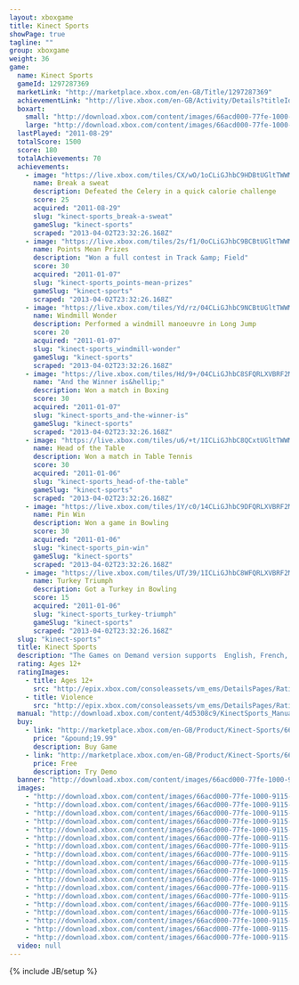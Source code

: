 ```yaml
---
layout: xboxgame
title: Kinect Sports
showPage: true
tagline: ""
group: xboxgame
weight: 36
game: 
  name: Kinect Sports
  gameId: 1297287369
  marketLink: "http://marketplace.xbox.com/en-GB/Title/1297287369"
  achievementLink: "http://live.xbox.com/en-GB/Activity/Details?titleId=1297287369"
  boxart: 
    small: "http://download.xbox.com/content/images/66acd000-77fe-1000-9115-d8024d5308c9/2057/boxartsm.jpg"
    large: "http://download.xbox.com/content/images/66acd000-77fe-1000-9115-d8024d5308c9/2057/boxartlg.jpg"
  lastPlayed: "2011-08-29"
  totalScore: 1500
  score: 180
  totalAchievements: 70
  achievements: 
    - image: "https://live.xbox.com/tiles/CX/wO/1oCLiGJhbC9HDBtUGltTWWM5L2FjaC8wLzYzAAAAAOfn5-khfBU=.jpg"
      name: Break a sweat
      description: Defeated the Celery in a quick calorie challenge
      score: 25
      acquired: "2011-08-29"
      slug: "kinect-sports_break-a-sweat"
      gameSlug: "kinect-sports"
      scraped: "2013-04-02T23:32:26.168Z"
    - image: "https://live.xbox.com/tiles/2s/f1/0oCLiGJhbC9BCBtUGltTWWM5L2FjaC8wLzI1AAAAAOfn5-3ax8Y=.jpg"
      name: Points Mean Prizes
      description: "Won a full contest in Track &amp; Field"
      score: 30
      acquired: "2011-01-07"
      slug: "kinect-sports_points-mean-prizes"
      gameSlug: "kinect-sports"
      scraped: "2013-04-02T23:32:26.168Z"
    - image: "https://live.xbox.com/tiles/Yd/rz/04CLiGJhbC9NCBtUGltTWWM5L2FjaC8wLzI5AAAAAOfn5-zc2n0=.jpg"
      name: Windmill Wonder
      description: Performed a windmill manoeuvre in Long Jump
      score: 20
      acquired: "2011-01-07"
      slug: "kinect-sports_windmill-wonder"
      gameSlug: "kinect-sports"
      scraped: "2013-04-02T23:32:26.168Z"
    - image: "https://live.xbox.com/tiles/Hd/9+/04CLiGJhbC8SFQRLXVBRF2M5L2FjaC8wL2YAAAAA5+fn-FHfBg==.jpg"
      name: "And the Winner is&hellip;"
      description: Won a match in Boxing
      score: 30
      acquired: "2011-01-07"
      slug: "kinect-sports_and-the-winner-is"
      gameSlug: "kinect-sports"
      scraped: "2013-04-02T23:32:26.168Z"
    - image: "https://live.xbox.com/tiles/u6/+t/1ICLiGJhbC8QCxtUGltTWWM5L2FjaC8wLzFkAAAAAOfn5-uCr6c=.jpg"
      name: Head of the Table
      description: Won a match in Table Tennis
      score: 30
      acquired: "2011-01-06"
      slug: "kinect-sports_head-of-the-table"
      gameSlug: "kinect-sports"
      scraped: "2013-04-02T23:32:26.168Z"
    - image: "https://live.xbox.com/tiles/1Y/c0/14CLiGJhbC9DFQRLXVBRF2M5L2FjaC8wLzcAAAAA5+fn+BuHzg==.jpg"
      name: Pin Win
      description: Won a game in Bowling
      score: 30
      acquired: "2011-01-06"
      slug: "kinect-sports_pin-win"
      gameSlug: "kinect-sports"
      scraped: "2013-04-02T23:32:26.168Z"
    - image: "https://live.xbox.com/tiles/UT/39/1ICLiGJhbC8WFQRLXVBRF2M5L2FjaC8wL2IAAAAA5+fn+9I9Sg==.jpg"
      name: Turkey Triumph
      description: Got a Turkey in Bowling
      score: 15
      acquired: "2011-01-06"
      slug: "kinect-sports_turkey-triumph"
      gameSlug: "kinect-sports"
      scraped: "2013-04-02T23:32:26.168Z"
  slug: "kinect-sports"
  title: Kinect Sports
  description: "The Games on Demand version supports  English, French, Italian, German, Spanish, Potuguese, Russian, Japanese, Korean, Chinese.  Kinect Sports sends you, your friends and family into the stadium to bring out your potential as sporting legends. Experience all the thrills of six major events: Soccer, Bowling, Track &amp; Field, Boxing, Beach Volleyball and Table Tennis.  No controller required - your body is all you need. From delivering a supreme serve to vaulting the final hurdle, the Kinect sensor tracks all your movements. Play solo to boost your personal best, tackle computer-controlled opponents, send challenges across the globe via Xbox LIVE or gather around the TV for lively living room competition. There&apos;s even a mascot-packed Party Play option for those times when everyone wants in on the action!"
  rating: Ages 12+
  ratingImages: 
    - title: Ages 12+
      src: "http://epix.xbox.com/consoleassets/vm_ems/DetailsPages/RatingSystemID/14/default/Values/14003.png"
    - title: Violence
      src: "http://epix.xbox.com/consoleassets/vm_ems/DetailsPages/RatingSystemID/14/default/Descriptors/14005.png"
  manual: "http://download.xbox.com/content/4d5308c9/KinectSports_Manual_EN-FR_Revised.pdf"
  buy: 
    - link: "http://marketplace.xbox.com/en-GB/Product/Kinect-Sports/66acd000-77fe-1000-9115-d8024d5308c9?nosplash=1&amp;purchase=1&amp;DownloadType=Game"
      price: "&pound;19.99"
      description: Buy Game
    - link: "http://marketplace.xbox.com/en-GB/Product/Kinect-Sports/66acd000-77fe-1000-9115-d8024d5308c9?nosplash=1&amp;purchase=1&amp;DownloadType=GameDemo"
      price: Free
      description: Try Demo
  banner: "http://download.xbox.com/content/images/66acd000-77fe-1000-9115-d8024d5308c9/2057/banner.png"
  images: 
    - "http://download.xbox.com/content/images/66acd000-77fe-1000-9115-d8024d5308c9/1033/screenlg1.jpg"
    - "http://download.xbox.com/content/images/66acd000-77fe-1000-9115-d8024d5308c9/1033/screenlg2.jpg"
    - "http://download.xbox.com/content/images/66acd000-77fe-1000-9115-d8024d5308c9/1033/screenlg3.jpg"
    - "http://download.xbox.com/content/images/66acd000-77fe-1000-9115-d8024d5308c9/1033/screenlg4.jpg"
    - "http://download.xbox.com/content/images/66acd000-77fe-1000-9115-d8024d5308c9/1033/screenlg5.jpg"
    - "http://download.xbox.com/content/images/66acd000-77fe-1000-9115-d8024d5308c9/1033/screenlg6.jpg"
    - "http://download.xbox.com/content/images/66acd000-77fe-1000-9115-d8024d5308c9/1033/screenlg7.jpg"
    - "http://download.xbox.com/content/images/66acd000-77fe-1000-9115-d8024d5308c9/1033/screenlg8.jpg"
    - "http://download.xbox.com/content/images/66acd000-77fe-1000-9115-d8024d5308c9/1033/screenlg9.jpg"
    - "http://download.xbox.com/content/images/66acd000-77fe-1000-9115-d8024d5308c9/1033/screenlg10.jpg"
    - "http://download.xbox.com/content/images/66acd000-77fe-1000-9115-d8024d5308c9/1033/screenlg11.jpg"
    - "http://download.xbox.com/content/images/66acd000-77fe-1000-9115-d8024d5308c9/1033/screenlg12.jpg"
    - "http://download.xbox.com/content/images/66acd000-77fe-1000-9115-d8024d5308c9/1033/screenlg13.jpg"
    - "http://download.xbox.com/content/images/66acd000-77fe-1000-9115-d8024d5308c9/1033/screenlg14.jpg"
    - "http://download.xbox.com/content/images/66acd000-77fe-1000-9115-d8024d5308c9/1033/screenlg15.jpg"
    - "http://download.xbox.com/content/images/66acd000-77fe-1000-9115-d8024d5308c9/1033/screenlg16.jpg"
    - "http://download.xbox.com/content/images/66acd000-77fe-1000-9115-d8024d5308c9/1033/screenlg17.jpg"
    - "http://download.xbox.com/content/images/66acd000-77fe-1000-9115-d8024d5308c9/1033/screenlg18.jpg"
  video: null
---
```

{% include JB/setup %}
